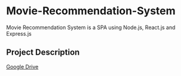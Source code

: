 # Movie-Recommendation-System
Movie Recommendation System is a SPA using Node.js, React.js and Express.js

## Project Description
[Google Drive](https://docs.google.com/document/d/1f__28GLxsudr90WWDWQ1vsRieFzl0Y1RIEvpZBjpA9I)
